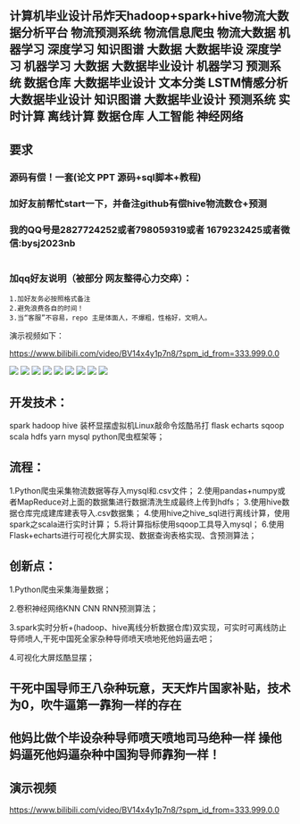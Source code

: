 ## 计算机毕业设计吊炸天hadoop+spark+hive物流大数据分析平台 物流预测系统 物流信息爬虫 物流大数据 机器学习 深度学习 知识图谱 大数据 大数据毕设 深度学习 机器学习 大数据 大数据毕业设计 机器学习 预测系统 数据仓库 大数据毕业设计 文本分类 LSTM情感分析 大数据毕业设计 知识图谱 大数据毕业设计 预测系统 实时计算 离线计算 数据仓库 人工智能 神经网络

## 要求
### 源码有偿！一套(论文 PPT 源码+sql脚本+教程)

### 
### 加好友前帮忙start一下，并备注github有偿hive物流数仓+预测
### 我的QQ号是2827724252或者798059319或者 1679232425或者微信:bysj2023nb

# 

### 加qq好友说明（被部分 网友整得心力交瘁）：
    1.加好友务必按照格式备注
    2.避免浪费各自的时间！
    3.当“客服”不容易，repo 主是体面人，不爆粗，性格好，文明人。

演示视频如下：

https://www.bilibili.com/video/BV14x4y1p7n8/?spm_id_from=333.999.0.0

![](1.png)
![](2.png)
![](3.png)
![](4.png)
![](5.png)
![](6.png)
![](7.png)
![](8.png)
![](9.png)


## 开发技术：
spark hadoop hive 装杯显摆虚拟机Linux敲命令炫酷吊打 flask echarts sqoop scala hdfs yarn mysql python爬虫框架等；

## 流程： 

1.Python爬虫采集物流数据等存入mysql和.csv文件；
2.使用pandas+numpy或者MapReduce对上面的数据集进行数据清洗生成最终上传到hdfs；
3.使用hive数据仓库完成建库建表导入.csv数据集；
4.使用hive之hive_sql进行离线计算，使用spark之scala进行实时计算；
5.将计算指标使用sqoop工具导入mysql；
6.使用Flask+echarts进行可视化大屏实现、数据查询表格实现、含预测算法；


## 创新点：
1.Python爬虫采集海量数据；

2.卷积神经网络KNN CNN RNN预测算法；

3.spark实时分析+(hadoop、hive离线分析数据仓库)双实现，可实时可离线防止导师喷人,干死中国死全家杂种导师喷天喷地死他妈逼去吧；

4.可视化大屏炫酷显摆；

## 干死中国导师王八杂种玩意，天天炸片国家补贴，技术为0，吹牛逼第一靠狗一样的存在
##  他妈比做个毕设杂种导师喷天喷地司马绝种一样 操他妈逼死他妈逼杂种中国狗导师靠狗一样！



## 演示视频

https://www.bilibili.com/video/BV14x4y1p7n8/?spm_id_from=333.999.0.0


















